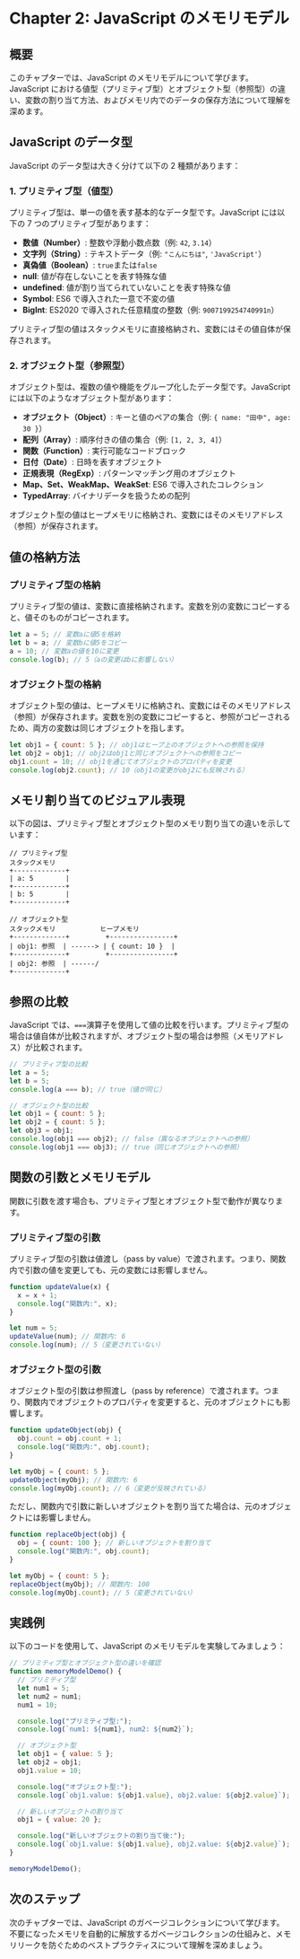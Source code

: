# Chapter 2: JavaScript のメモリモデル

## 概要

このチャプターでは、JavaScript のメモリモデルについて学びます。JavaScript における値型（プリミティブ型）とオブジェクト型（参照型）の違い、変数の割り当て方法、およびメモリ内でのデータの保存方法について理解を深めます。

## JavaScript のデータ型

JavaScript のデータ型は大きく分けて以下の 2 種類があります：

### 1. プリミティブ型（値型）

プリミティブ型は、単一の値を表す基本的なデータ型です。JavaScript には以下の 7 つのプリミティブ型があります：

- **数値（Number）**: 整数や浮動小数点数（例: `42`, `3.14`）
- **文字列（String）**: テキストデータ（例: `"こんにちは"`, `'JavaScript'`）
- **真偽値（Boolean）**: `true`または`false`
- **null**: 値が存在しないことを表す特殊な値
- **undefined**: 値が割り当てられていないことを表す特殊な値
- **Symbol**: ES6 で導入された一意で不変の値
- **BigInt**: ES2020 で導入された任意精度の整数（例: `9007199254740991n`）

プリミティブ型の値はスタックメモリに直接格納され、変数にはその値自体が保存されます。

### 2. オブジェクト型（参照型）

オブジェクト型は、複数の値や機能をグループ化したデータ型です。JavaScript には以下のようなオブジェクト型があります：

- **オブジェクト（Object）**: キーと値のペアの集合（例: `{ name: "田中", age: 30 }`）
- **配列（Array）**: 順序付きの値の集合（例: `[1, 2, 3, 4]`）
- **関数（Function）**: 実行可能なコードブロック
- **日付（Date）**: 日時を表すオブジェクト
- **正規表現（RegExp）**: パターンマッチング用のオブジェクト
- **Map、Set、WeakMap、WeakSet**: ES6 で導入されたコレクション
- **TypedArray**: バイナリデータを扱うための配列

オブジェクト型の値はヒープメモリに格納され、変数にはそのメモリアドレス（参照）が保存されます。

## 値の格納方法

### プリミティブ型の格納

プリミティブ型の値は、変数に直接格納されます。変数を別の変数にコピーすると、値そのものがコピーされます。

```javascript
let a = 5; // 変数aに値5を格納
let b = a; // 変数bに値5をコピー
a = 10; // 変数aの値を10に変更
console.log(b); // 5（aの変更はbに影響しない）
```

### オブジェクト型の格納

オブジェクト型の値は、ヒープメモリに格納され、変数にはそのメモリアドレス（参照）が保存されます。変数を別の変数にコピーすると、参照がコピーされるため、両方の変数は同じオブジェクトを指します。

```javascript
let obj1 = { count: 5 }; // obj1はヒープ上のオブジェクトへの参照を保持
let obj2 = obj1; // obj2はobj1と同じオブジェクトへの参照をコピー
obj1.count = 10; // obj1を通じてオブジェクトのプロパティを変更
console.log(obj2.count); // 10（obj1の変更がobj2にも反映される）
```

## メモリ割り当てのビジュアル表現

以下の図は、プリミティブ型とオブジェクト型のメモリ割り当ての違いを示しています：

```
// プリミティブ型
スタックメモリ
+-------------+
| a: 5        |
+-------------+
| b: 5        |
+-------------+

// オブジェクト型
スタックメモリ           ヒープメモリ
+-------------+         +----------------+
| obj1: 参照  | ------> | { count: 10 }  |
+-------------+         +----------------+
| obj2: 参照  | ------/
+-------------+
```

## 参照の比較

JavaScript では、`===`演算子を使用して値の比較を行います。プリミティブ型の場合は値自体が比較されますが、オブジェクト型の場合は参照（メモリアドレス）が比較されます。

```javascript
// プリミティブ型の比較
let a = 5;
let b = 5;
console.log(a === b); // true（値が同じ）

// オブジェクト型の比較
let obj1 = { count: 5 };
let obj2 = { count: 5 };
let obj3 = obj1;
console.log(obj1 === obj2); // false（異なるオブジェクトへの参照）
console.log(obj1 === obj3); // true（同じオブジェクトへの参照）
```

## 関数の引数とメモリモデル

関数に引数を渡す場合も、プリミティブ型とオブジェクト型で動作が異なります。

### プリミティブ型の引数

プリミティブ型の引数は値渡し（pass by value）で渡されます。つまり、関数内で引数の値を変更しても、元の変数には影響しません。

```javascript
function updateValue(x) {
  x = x + 1;
  console.log("関数内:", x);
}

let num = 5;
updateValue(num); // 関数内: 6
console.log(num); // 5（変更されていない）
```

### オブジェクト型の引数

オブジェクト型の引数は参照渡し（pass by reference）で渡されます。つまり、関数内でオブジェクトのプロパティを変更すると、元のオブジェクトにも影響します。

```javascript
function updateObject(obj) {
  obj.count = obj.count + 1;
  console.log("関数内:", obj.count);
}

let myObj = { count: 5 };
updateObject(myObj); // 関数内: 6
console.log(myObj.count); // 6（変更が反映されている）
```

ただし、関数内で引数に新しいオブジェクトを割り当てた場合は、元のオブジェクトには影響しません。

```javascript
function replaceObject(obj) {
  obj = { count: 100 }; // 新しいオブジェクトを割り当て
  console.log("関数内:", obj.count);
}

let myObj = { count: 5 };
replaceObject(myObj); // 関数内: 100
console.log(myObj.count); // 5（変更されていない）
```

## 実践例

以下のコードを使用して、JavaScript のメモリモデルを実験してみましょう：

```javascript
// プリミティブ型とオブジェクト型の違いを確認
function memoryModelDemo() {
  // プリミティブ型
  let num1 = 5;
  let num2 = num1;
  num1 = 10;

  console.log("プリミティブ型:");
  console.log(`num1: ${num1}, num2: ${num2}`);

  // オブジェクト型
  let obj1 = { value: 5 };
  let obj2 = obj1;
  obj1.value = 10;

  console.log("オブジェクト型:");
  console.log(`obj1.value: ${obj1.value}, obj2.value: ${obj2.value}`);

  // 新しいオブジェクトの割り当て
  obj1 = { value: 20 };

  console.log("新しいオブジェクトの割り当て後:");
  console.log(`obj1.value: ${obj1.value}, obj2.value: ${obj2.value}`);
}

memoryModelDemo();
```

## 次のステップ

次のチャプターでは、JavaScript のガベージコレクションについて学びます。不要になったメモリを自動的に解放するガベージコレクションの仕組みと、メモリリークを防ぐためのベストプラクティスについて理解を深めましょう。
